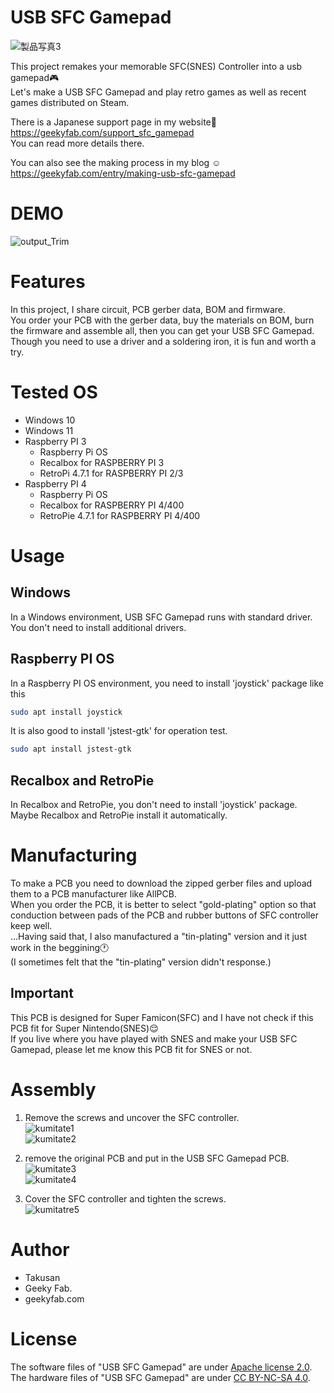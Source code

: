 # USB SFC Gamepad
 ![製品写真3](https://user-images.githubusercontent.com/78714269/151991705-4f58a10f-a0a4-4fc8-8b47-8920b3d9fc80.jpg)

This project remakes your memorable SFC(SNES) Controller into a usb gamepad:video_game:  
Let's make a USB SFC Gamepad and play retro games as well as recent games distributed on Steam. 

There is a Japanese support page in my website:crossed_flags:  
https://geekyfab.com/support_sfc_gamepad  
You can read more details there.   

You can also see the making process in my blog :relaxed:  
https://geekyfab.com/entry/making-usb-sfc-gamepad

# DEMO
![output_Trim](https://user-images.githubusercontent.com/78714269/148643078-35c6a55d-9817-458c-9dff-06b70667864b.gif)

 
# Features
In this project, I share circuit, PCB gerber data, BOM and firmware.  
You order your PCB with the gerber data, buy the materials on BOM, burn the firmware and assemble all, then you can get your USB SFC Gamepad.
Though you need to use a driver and a soldering iron, it is fun and worth a try.


# Tested OS
- Windows 10
- Windows 11
- Raspberry PI 3
    - Raspberry Pi OS 
    - Recalbox for RASPBERRY PI 3
    - RetroPi 4.7.1 for RASPBERRY PI 2/3
- Raspberry PI 4
    - Raspberry Pi OS
    - Recalbox for RASPBERRY PI 4/400
    - RetroPie 4.7.1 for RASPBERRY PI 4/400

# Usage
## Windows
In a Windows environment, USB SFC Gamepad runs with standard driver.  
You don't need to install additional drivers.  

## Raspberry PI OS
In a Raspberry PI OS environment, you need to install 'joystick' package like this
```bash
sudo apt install joystick
```
It is also good to install 'jstest-gtk' for operation test.
```bash
sudo apt install jstest-gtk
```

## Recalbox and RetroPie
In Recalbox and RetroPie, you don't need to install 'joystick' package.  
Maybe Recalbox and RetroPie install it automatically.

# Manufacturing
To make a PCB you need to download the zipped gerber files and upload them to a PCB manufacturer like AllPCB.  
When you order the PCB, it is better to select "gold-plating" option so that conduction between pads of the PCB and rubber buttons of SFC controller keep well.  
...Having said that, I also manufactured a "tin-plating" version and it just work in the beggining:clock1:  
(I sometimes felt that the "tin-plating" version didn't response.)
 
## Important
This PCB is designed for Super Famicon(SFC) and I have not check if this PCB fit for Super Nintendo(SNES):relieved:  
If you live where you have played with SNES and make your USB SFC Gamepad, please let me know this PCB fit for SNES or not. 

# Assembly
1. Remove the screws and uncover the SFC controller.  
![kumitate1](https://user-images.githubusercontent.com/78714269/148643611-9e5495f5-19eb-48d6-86ff-410a38d8df4c.png)  
![kumitate2](https://user-images.githubusercontent.com/78714269/148643629-9ed5721d-62ac-4f13-9222-6b87597c9450.jpg)  

2. remove the original PCB and put in the USB SFC Gamepad PCB.  
![kumitate3](https://user-images.githubusercontent.com/78714269/148643635-c336be83-2067-4137-8f7b-125700b56b42.jpg)  
![kumitate4](https://user-images.githubusercontent.com/78714269/148643638-8ed39561-4b5b-4cbb-a146-2229fb4f354b.jpg)  


3. Cover the SFC controller and tighten the screws.  
![kumitatre5](https://user-images.githubusercontent.com/78714269/148643645-c8623d2c-d307-4413-b39b-2f5b4893cb51.jpg)  


# Author
* Takusan  
* Geeky Fab.  
* geekyfab.com  
 
# License
The software files of "USB SFC Gamepad" are under [Apache license 2.0](https://www.apache.org/licenses/LICENSE-2.0).  
The hardware files of "USB SFC Gamepad" are under [CC BY-NC-SA 4.0](https://creativecommons.org/licenses/by-nc-sa/4.0/).  
